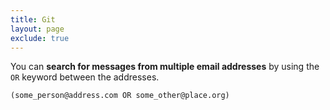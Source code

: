 ```yaml
---
title: Git
layout: page
exclude: true
---
```


You can **search for messages from multiple email addresses** by using the `OR` keyword between the addresses.
```
(some_person@address.com OR some_other@place.org)
```
<!--stackedit_data:
eyJoaXN0b3J5IjpbLTc0ODU0NDU4MV19
-->